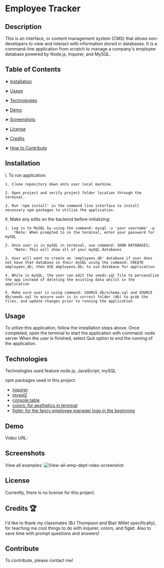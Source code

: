 # Employee Tracker

## Description
This is an interface, or content management system (CMS) that allows non-developers to view and interact with information stored in databases. It is a command-line application from scratch to manage a company's employee database powered by Node.js, Inquirer, and MySQL. 

## Table of Contents

➤ [Installation](#installation)

➤ [Usage](#usage)

➤ [Technologies](#technologies)

➤ [Demo](#demo)

➤ [Screenshots](#screenshots)

➤ [License](#license)

➤ [Credits](#credits)

➤ [How to Contribute](#contribute)

## Installation

I. To run application:

    1. Clone repository down onto user local machine.

    2. Open project and verify project folder location through the terminal.

    3. Run 'npm install' in the command line interface to install necessary npm packages to utilize the application.

II. Make any edits on the backend before initializing:

    1. Log in to MySQL by using the command: mysql -u 'your username' -p
        *Note: When prompted to in the terminal, enter your password for mySQL

    2. Once user is in mySQL in terminal, use command: SHOW DATABASES;
        *Note: This will show all of your mySQL databases

    3. User will want to create an 'employees_db' database if user does not have that database in their mySQL using the command: CREATE employees_db; then USE employees.db; to use database for application

    4. While in mySQL, the user can edit the seeds.sql file to personalize the app instead of deleting the existing data whilst in the application

    5. Make sure user is using command: SOURCE db/schema.sql and SOURCE db/seeds.sql to ensure user is in correct folder (db) to grab the files, and update changes prior to running the application

## Usage

To utilize this application, follow the installation steps above. Once completed, open the terminal to start the application with command: node server
When the user is finished, select Quit option to end the running of the application.

## Technologies
Technologies used feature node.js, JavaScript, mySQL

npm packages used in this project:

- [inquirer](https://www.npmjs.com/package/inquirer)
- [mysql2](https://www.npmjs.com/package/mysql2)
- [console.table](https://www.npmjs.com/package/console.table)
- [colors: for aesthetics in terminal](https://www.npmjs.com/package/colors)
- [figlet: for the fancy employee manager logo in the beginning](https://www.npmjs.com/package/figlet)

## Demo

Video URL: 

## Screenshots

View all examples:
![View-all-emp-dept-roles-screenshot](https://user-images.githubusercontent.com/117237641/227391943-0c8e47ec-e0de-4589-8f7c-60b46e23794a.png)


## License

Currently, there is no license for this project.

## Credits 🏆

I'd like to thank my classmates (BJ Thompson and Blair Millet specifically), for teaching me cool things to do with inquirer, colors, and figlet. Also to save time with prompt questions and answers!

## Contribute

To contribute, please contact me!